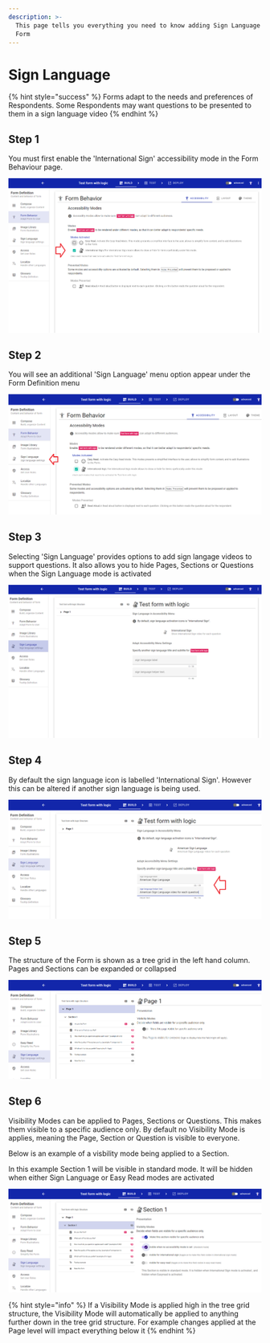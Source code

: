 ```yaml
---
description: >-
  This page tells you everything you need to know adding Sign Language to your
  Form
---
```


# Sign Language

{% hint style="success" %}
Forms adapt to the needs and preferences of Respondents. Some Respondents may want questions to be presented to them in a sign language video
{% endhint %}

## Step 1

You must first enable the 'International Sign' accessibility mode in the Form Behaviour page.

![](<../../../.gitbook/assets/image (325) (1).png>)

## Step 2

You will see an additional 'Sign Language' menu option appear under the Form Definition menu

![](<../../../.gitbook/assets/image (327) (1).png>)

## Step 3

Selecting 'Sign Language' provides options to add sign langage videos to support questions. It also allows you to hide Pages, Sections or Questions when the Sign Language mode is activated

![](<../../../.gitbook/assets/image (309).png>)

## Step 4

By default the sign language icon is labelled 'International Sign'. However this can be altered if another sign language is being used.

![](<../../../.gitbook/assets/image (310).png>)

## Step 5

The structure of the Form is shown as a tree grid in the left hand column. Pages and Sections can be expanded or collapsed

![](<../../../.gitbook/assets/image (296).png>)

## Step 6

Visibility Modes can be applied to Pages, Sections or Questions. This makes them visible to a specific audience only. By default no Visibility Mode is applies, meaning the Page, Section or Question is visible to everyone.

Below is an example of a visbility mode being applied to a Section.

In this example Section 1 will be visible in standard mode. It will be hidden when either Sign Language or Easy Read modes are activated

![](<../../../.gitbook/assets/image (333).png>)

{% hint style="info" %}
If a Visibility Mode is applied high in the tree grid structure, the Visibility Mode will automatically be applied to anything further down in the tree grid structure. For example changes applied at the Page level will impact everything below it
{% endhint %}

